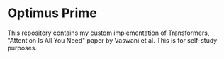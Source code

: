 # Optimus Prime
This repository contains my custom implementation of Transformers, "Attention Is All You Need" paper by Vaswani et al. This is for self-study purposes.
